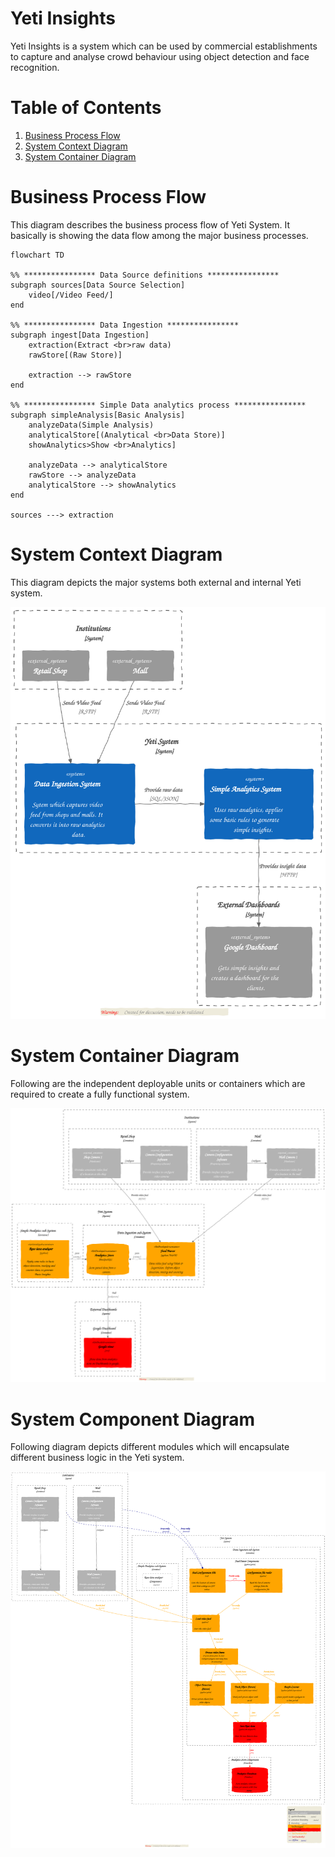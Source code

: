 # Yeti Insights
Yeti Insights is a system which can be used by commercial establishments to capture and analyse crowd behaviour using object detection and face recognition.

# Table of Contents 
1. [Business Process Flow](#business-process-flow)
2. [System Context Diagram](#system-context-diagram)
3. [System Container Diagram](#system-container-diagram)


# Business Process Flow <a name="business-process-flow"></a>
This diagram describes the business process flow of Yeti System. It basically is showing the data flow among the major business processes.

```mermaid
flowchart TD

%% **************** Data Source definitions ****************
subgraph sources[Data Source Selection]
	video[/Video Feed/]
end 

%% **************** Data Ingestion ****************
subgraph ingest[Data Ingestion]
	extraction(Extract <br>raw data)
	rawStore[(Raw Store)]

	extraction --> rawStore
end

%% **************** Simple Data analytics process ****************
subgraph simpleAnalysis[Basic Analysis]
	analyzeData(Simple Analysis)
	analyticalStore[(Analytical <br>Data Store)]
	showAnalytics>Show <br>Analytics]

	analyzeData --> analyticalStore
	rawStore --> analyzeData
	analyticalStore --> showAnalytics
end

sources ---> extraction

``` 

# System Context Diagram <a name="system-context-diagram"></a>

This diagram depicts the major systems both external and internal Yeti system. 

<img src="./docs/diagrams/out/Yeti-System-Context-Diagram.svg"> 



# System Container Diagram <a name="system-container-diagram"></a>
Following are the independent deployable units or containers which are required to create a fully functional system.

<img src="./docs/diagrams/out/Yeti-System-Container-Diagram.svg"> 


# System Component Diagram <a name="system-component-diagram"></a>
Following diagram depicts different modules which will encapsulate different business logic in the Yeti system.

<img src="./docs/diagrams/out/Yeti-System-Component-Diagram.svg">


